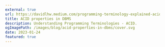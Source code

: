 ```yaml
---
external: true
url: https://davidlhw.medium.com/programming-terminology-explained-acid-b9fe82238ace
title: ACID properties in DBMS
description: Understanding Programming Terminologies - ACID.
ogImagePath: /images/blog/acid-properties-in-dbms/cover.svg
date: 2023-01-24
featured: true
---
```

